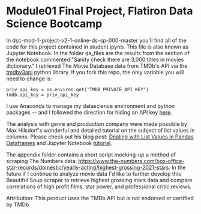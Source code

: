 # Module01 Final Project, Flatiron Data Science Bootcamp

In dsc-mod-1-project-v2-1-online-ds-sp-000-master you'll find all of the code for this project contained in student.ipynb. This file is also known as Jupyter Notebook. In the folder qa_files are the results from the section of the notebook commented "Sanity check there are 3,000 titles in movies dictionary."
I retrieved The Movie Database data from TMDb's API via the [tmdbv3api](https://github.com/AnthonyBloomer/tmdbv3api) python library. If you fork this repo, the only variable you will need to change is:

```
priv_api_key = os.environ.get('TMDB_PRIVATE_API_KEY')
tmdb.api_key = priv_api_key
```

I use Anaconda to manage my datascience environment and python packages -- and I followed the direction for hiding an API key [here](https://docs.conda.io/projects/conda/en/latest/user-guide/tasks/manage-environments.html#saving-environment-variables).

The analysis with genre and production company were made possible by Max Hilsdorf's wonderful and detailed tutorial on the subject of list values in columns. Please check out his blog post: [Dealing with List Values in Pandas Dataframes](https://towardsdatascience.com/dealing-with-list-values-in-pandas-dataframes-a177e534f173) and Jupyter Notebook [tutorial](https://github.com/MaxHilsdorf/dealing_with_lists_in_pandas).


The appendix folder contains a short script mocking-up a method of scraping The Numbers data: https://www.the-numbers.com/box-office-star-records/domestic/yearly-acting/highest-grossing-2021-stars.
In the future if I continue to analyze movie data I'd like to further develop this Beautiful Soup scraper to retrieve highest grossing stars data and compare correlations of high profit films, star power, and professional critic reviews.

Attribution: This product uses the TMDb API but is not endorsed or certified by TMDb